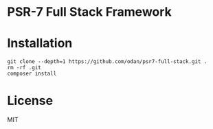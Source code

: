 # PSR-7 Full Stack Framework


# Installation

```
git clone --depth=1 https://github.com/odan/psr7-full-stack.git .
rm -rf .git
composer install
```

# License

MIT
